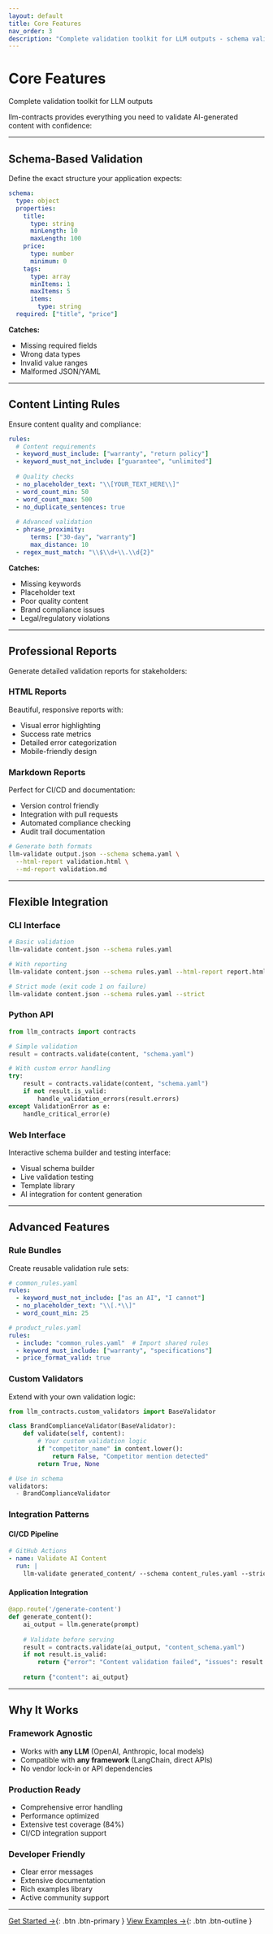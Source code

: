```yaml
---
layout: default
title: Core Features
nav_order: 3
description: "Complete validation toolkit for LLM outputs - schema validation, content linting, and professional reporting"
---
```


# Core Features

Complete validation toolkit for LLM outputs

llm-contracts provides everything you need to validate AI-generated content with confidence:

---

## Schema-Based Validation

Define the exact structure your application expects:

```yaml
schema:
  type: object
  properties:
    title:
      type: string
      minLength: 10
      maxLength: 100
    price:
      type: number
      minimum: 0
    tags:
      type: array
      minItems: 1
      maxItems: 5
      items:
        type: string
  required: ["title", "price"]
```

**Catches:**
- Missing required fields
- Wrong data types
- Invalid value ranges
- Malformed JSON/YAML

---

## Content Linting Rules

Ensure content quality and compliance:

```yaml
rules:
  # Content requirements
  - keyword_must_include: ["warranty", "return policy"]
  - keyword_must_not_include: ["guarantee", "unlimited"]
  
  # Quality checks
  - no_placeholder_text: "\\[YOUR_TEXT_HERE\\]"
  - word_count_min: 50
  - word_count_max: 500
  - no_duplicate_sentences: true
  
  # Advanced validation
  - phrase_proximity:
      terms: ["30-day", "warranty"]
      max_distance: 10
  - regex_must_match: "\\$\\d+\\.\\d{2}"
```

**Catches:**
- Missing keywords
- Placeholder text
- Poor quality content
- Brand compliance issues
- Legal/regulatory violations

---

## Professional Reports

Generate detailed validation reports for stakeholders:

### HTML Reports
Beautiful, responsive reports with:
- Visual error highlighting
- Success rate metrics
- Detailed error categorization
- Mobile-friendly design

### Markdown Reports
Perfect for CI/CD and documentation:
- Version control friendly
- Integration with pull requests
- Automated compliance checking
- Audit trail documentation

```bash
# Generate both formats
llm-validate output.json --schema schema.yaml \
  --html-report validation.html \
  --md-report validation.md
```

---

## Flexible Integration

### CLI Interface
```bash
# Basic validation
llm-validate content.json --schema rules.yaml

# With reporting
llm-validate content.json --schema rules.yaml --html-report report.html

# Strict mode (exit code 1 on failure)
llm-validate content.json --schema rules.yaml --strict
```

### Python API
```python
from llm_contracts import contracts

# Simple validation
result = contracts.validate(content, "schema.yaml")

# With custom error handling
try:
    result = contracts.validate(content, "schema.yaml") 
    if not result.is_valid:
        handle_validation_errors(result.errors)
except ValidationError as e:
    handle_critical_error(e)
```

### Web Interface
Interactive schema builder and testing interface:
- Visual schema builder
- Live validation testing
- Template library
- AI integration for content generation

---

## Advanced Features

### Rule Bundles
Create reusable validation rule sets:

```yaml
# common_rules.yaml
rules:
  - keyword_must_not_include: ["as an AI", "I cannot"]
  - no_placeholder_text: "\\[.*\\]"
  - word_count_min: 25

# product_rules.yaml  
rules:
  - include: "common_rules.yaml"  # Import shared rules
  - keyword_must_include: ["warranty", "specifications"]
  - price_format_valid: true
```

### Custom Validators
Extend with your own validation logic:

```python
from llm_contracts.custom_validators import BaseValidator

class BrandComplianceValidator(BaseValidator):
    def validate(self, content):
        # Your custom validation logic
        if "competitor_name" in content.lower():
            return False, "Competitor mention detected"
        return True, None

# Use in schema
validators:
  - BrandComplianceValidator
```

### Integration Patterns

#### CI/CD Pipeline
```yaml
# GitHub Actions
- name: Validate AI Content
  run: |
    llm-validate generated_content/ --schema content_rules.yaml --strict
```

#### Application Integration
```python
@app.route('/generate-content')
def generate_content():
    ai_output = llm.generate(prompt)
    
    # Validate before serving
    result = contracts.validate(ai_output, "content_schema.yaml")
    if not result.is_valid:
        return {"error": "Content validation failed", "issues": result.errors}
    
    return {"content": ai_output}
```

---

## Why It Works

### Framework Agnostic
- Works with **any LLM** (OpenAI, Anthropic, local models)
- Compatible with **any framework** (LangChain, direct APIs)
- No vendor lock-in or API dependencies

### Production Ready
- Comprehensive error handling
- Performance optimized
- Extensive test coverage (84%)
- CI/CD integration support

### Developer Friendly
- Clear error messages
- Extensive documentation
- Rich examples library
- Active community support

---

[Get Started →](getting-started){: .btn .btn-primary }
[View Examples →](examples){: .btn .btn-outline } 